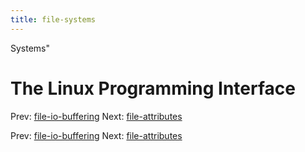 ```yaml
---
title: file-systems
---
```


Systems"

# The Linux Programming Interface

Prev: [file-io-buffering](file-io-buffering.md)
Next: [file-attributes](file-attributes.md)

Prev: [file-io-buffering](file-io-buffering.md)
Next: [file-attributes](file-attributes.md)
